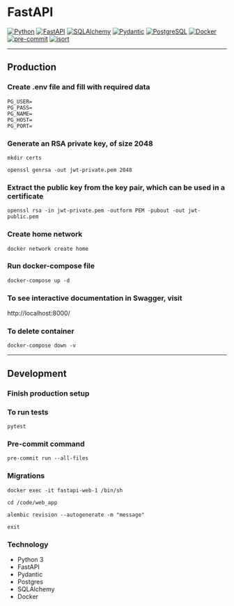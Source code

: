 # FastAPI
[![Python](https://img.shields.io/badge/-Python-%233776AB?style=for-the-badge&logo=python&logoColor=white&labelColor=0a0a0a)](https://www.python.org/)
[![FastAPI](https://img.shields.io/badge/FastAPI-005571?style=for-the-badge&logo=fastapi&logoColor=white&labelColor=0a0a0a)](https://fastapi.tiangolo.com/)
[![SQLAlchemy](https://img.shields.io/badge/SQLAlchemy-%232F5D62?style=for-the-badge&logo=sqlalchemy&logoColor=white&labelColor=0a0a0a)](https://www.sqlalchemy.org/)
[![Pydantic](https://img.shields.io/badge/Pydantic-%23C8102E?style=for-the-badge&logo=pydantic&logoColor=white&labelColor=0a0a0a)](https://pydantic-docs.helpmanual.io/)
[![PostgreSQL](https://img.shields.io/badge/-PostgreSQL-%23316192?style=for-the-badge&logo=postgresql&logoColor=white&labelColor=0a0a0a)](https://www.postgresql.org/)
[![Docker](https://img.shields.io/badge/-Docker-%232496ED?style=for-the-badge&logo=docker&logoColor=white&labelColor=0a0a0a)](https://www.docker.com/)
[![pre-commit](https://img.shields.io/badge/-pre--commit-yellow?style=for-the-badge&logo=pre-commit&logoColor=white&labelColor=0a0a0a)](https://pre-commit.com/)
[![isort](https://img.shields.io/badge/isort-enabled-brightgreen?style=for-the-badge&logo=isort&logoColor=white&labelColor=0a0a0a)](https://pycqa.github.io/isort/)

***
## Production
### Create .env file and fill with required data

```
PG_USER=
PG_PASS=
PG_NAME=
PG_HOST=
PG_PORT=
```
### Generate an RSA private key, of size 2048
```
mkdir certs
```
```
openssl genrsa -out jwt-private.pem 2048
```
### Extract the public key from the key pair, which can be used in a certificate

```
openssl rsa -in jwt-private.pem -outform PEM -pubout -out jwt-public.pem
```

### Create home network
```
docker network create home
```
### Run docker-compose file
```
docker-compose up -d
```
### To see interactive documentation in Swagger, visit
http://localhost:8000/
### To delete container
```
docker-compose down -v
```
***
## Development
### Finish production setup
### To run tests
```
pytest
```
### Pre-commit command
```
pre-commit run --all-files
```
### Migrations
```
docker exec -it fastapi-web-1 /bin/sh
```
```
cd /code/web_app
```
```
alembic revision --autogenerate -m "message"
```
```
exit
```

### Technology

- Python 3
- FastAPI
- Pydantic
- Postgres
- SQLAlchemy
- Docker
